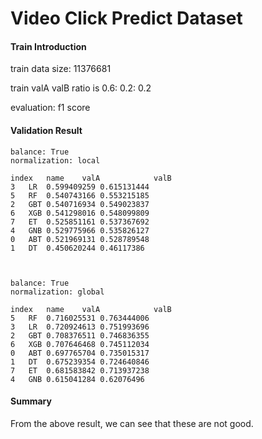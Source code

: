 # Video Click Predict Dataset

#### Train Introduction

train data size: 11376681

train valA valB ratio is 0.6: 0.2: 0.2

evaluation: f1 score

#### Validation Result

  
    balance: True
    normalization: local
    
	index   name	valA            valB
    3	LR	0.599409259	0.615131444
    5	RF	0.540743166	0.553215185
    2	GBT	0.540716934	0.549023837
    6	XGB	0.541298016	0.548099809
    7	ET	0.525851161	0.537367692
    4	GNB	0.529775966	0.535826127
    0	ABT	0.521969131	0.528789548
    1	DT	0.450620244	0.46117386



    balance: True
    normalization: global
    
	index   name	valA            valB
    5	RF	0.716025531	0.763444006
    3	LR	0.720924613	0.751993696
    2	GBT	0.708376511	0.746836355
    6	XGB	0.707646468	0.745112034
    0	ABT	0.697765704	0.735015317
    1	DT	0.675239354	0.724640846
    7	ET	0.681583842	0.713937238
    4	GNB	0.615041284	0.62076496


#### Summary
From the above result, we can see that these are not good.